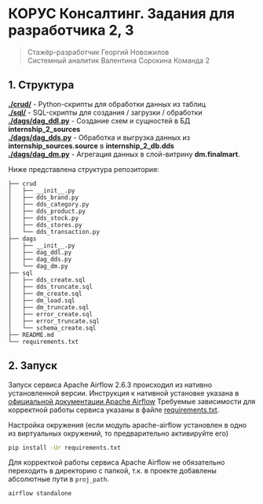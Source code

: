 # КОРУС Консалтинг. Задания для разработчика 2, 3
> Стажёр-разработчик Георгий Новожилов \
> Системный аналитик Валентина Сорокина
> Команда 2

## 1. Структура
[**./crud/**](crud/) - Python-скрипты для обработки данных из таблиц \
[**./sql/**](sql/) - SQL-скрипты для создания / загрузки / обработки \
[**./dags/dag_ddl.py**](dags/dag_ddl.py) - Создание схем и сущностей в БД **internship_2_sources** \
[**./dags/dag_dds.py**](dags/dag_dds.py) - Обработка и выгрузка данных из **internship_sources.source** в **internship_2_db.dds** \
[**./dags/dag_dm.py**](dags/dag_dm.py) - Агрегация данных в слой-витрину **dm.finalmart**.

Ниже представлена структура репозитория:
```
├── crud
│   ├── __init__.py
│   ├── dds_brand.py
│   ├── dds_category.py
│   ├── dds_product.py
│   ├── dds_stock.py
│   ├── dds_stores.py
│   └── dds_transaction.py
├── dags
│   ├── __init__.py
│   ├── dag_ddl.py
│   ├── dag_dds.py
│   └── dag_dm.py
├── sql
│   ├── dds_create.sql
│   ├── dds_truncate.sql
│   ├── dm_create.sql
│   ├── dm_load.sql
│   ├── dm_truncate.sql
│   ├── error_create.sql
│   ├── error_truncate.sql
│   └── schema_create.sql
├── README.md
└── requirements.txt
```

## 2. Запуск
Запуск сервиса Apache Airflow 2.6.3 происходил из нативно установленной версии. 
Инструкция к нативной установке указана в [официальной документации Apache Airflow](https://airflow.apache.org/docs/apache-airflow/stable/start.html)
Требуемые зависимости для корректной работы сервиса указаны в файле [requirements.txt](requirements.txt).

Настройка окружения (если модуль apache-airflow установлен в одно из виртуальных окружений, то предварительно активируйте его)
```bash
pip install -Ur requirements.txt
```
Для корректкой работы сервиса Apache Airflow не обязательно переходить в директорию с папкой, т.к. в проекте добавлены абсолютные пути в `proj_path`.
```bash
airflow standalone
```
